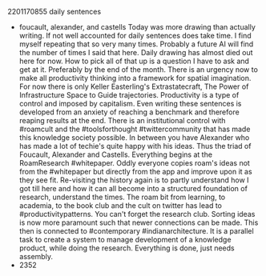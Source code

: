 2201170855 daily sentences

* foucault, alexander, and castells
Today was more drawing than actually writing.
If not well accounted for daily sentences does take time.
I find myself repeating that so very many times.
Probably a future AI will find the number of times I said that here.
Daily drawing has almost died out here for now.
How to pick all of that up is a question I have to ask and get at it.
Preferably by the end of the month.
There is an urgency now to make all productivity thinking into a framework for spatial imagination.
For now there is only Keller Easterling's Extrastatecraft, The Power of Infrastructure Space to Guide trajectories.
Productivity is a type of control and imposed by capitalism.
Even writing these sentences is developed from an anxiety of reaching a benchmark and therefore reaping results at the end.
There is an institutional control with #roamcult and the #toolsforthought #twittercommunity that has made this knowledge society possible.
In between you have Alexander who has made a lot of techie's quite happy with his ideas.
Thus the triad of Foucault, Alexander and Castells.
Everything begins at the RoamResearch #whitepaper.
Oddly everyone copies roam's ideas not from the #whitepaper but directly from the app and improve upon it as they see fit.
Re-visiting the history again is to partly understand how I got till here and how it can all become into a structured foundation of research, understand the times.
The roam bit from learning, to academia, to the book club and the cult on twitter has lead to #productivitypatterns.
You can't forget the research club.
Sorting ideas is now more paramount such that newer connections can be made.
This then is connected to #contemporary #indianarchitecture.
It is a parallel task to create a system to manage development of a knowledge product, while doing the research.
Everything is done, just needs assembly.  
* 2352